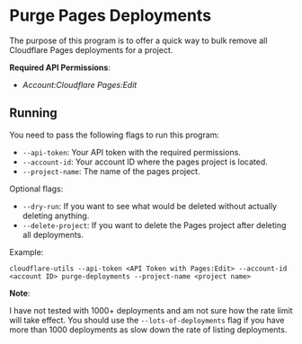 # Purge Pages Deployments

The purpose of this program is to offer a quick way to bulk remove all Cloudflare Pages deployments for a project.

**Required API Permissions**:
- _Account:Cloudflare Pages:Edit_

## Running

You need to pass the following flags to run this program:
- `--api-token`: Your API token with the required permissions.
- `--account-id`: Your account ID where the pages project is located.
- `--project-name`: The name of the pages project.

Optional flags:
- `--dry-run`: If you want to see what would be deleted without actually deleting anything.
- `--delete-project`: If you want to delete the Pages project after deleting all deployments.

Example: 
```shell
cloudflare-utils --api-token <API Token with Pages:Edit> --account-id <account ID> purge-deployments --project-name <project name>
```

**Note**:

I have not tested with 1000+ deployments and am not sure how the rate limit will take effect.
You should use the `--lots-of-deployments` flag if you have more than 1000 deployments as slow down the rate of listing deployments.